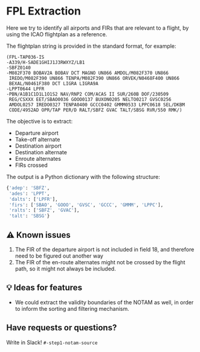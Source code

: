 # FPL Extraction

Here we try to identify all airports and FIRs that are relevant to a flight, by using the ICAO flightplan as a reference.

The flightplan string is provided in the standard format, for example:
```
(FPL-TAP036-IS
-A339/H-SADE1GHIJ1J3RWXYZ/LB1
-SBFZ0140
-M082F370 BOBAV2A BOBAV DCT MAGNO UN866 AMDOL/M082F370 UN866
 IREDO/M082F390 UN866 TENPA/M082F390 UN866 ORVEK/N0468F400 UN866
 BEXAL/N0461F380 DCT LIGRA LIGRA9A
-LPPT0644 LPFR
-PBN/A1B1C1D1L1O1S2 NAV/RNP2 COM/ACAS II SUR/260B DOF/230509
 REG/CSXXX EET/SBAO0036 GOOO0137 BUXON0205 NELTO0217 GVSC0256
 AMDOL0257 IREDO0327 TENPA0400 GCCC0402 GMMM0533 LPPC0618 SEL/DKBM
 CODE/4952AD OPR/TAP PER/D RALT/SBFZ GVAC TALT/SBSG RVR/550 RMK/)
```

The objective is to extract:

- Departure airport
- Take-off alternate
- Destination airport
- Destination alternate
- Enroute alternates
- FIRs crossed

The output is a Python dictionary with the following structure:
```python
{'adep': 'SBFZ',
 'ades': 'LPPT',
 'dalts': ['LPFR'],
 'firs': ['SBAO', 'GOOO', 'GVSC', 'GCCC', 'GMMM', 'LPPC'],
 'ralts': ['SBFZ', 'GVAC'],
 'talt': 'SBSG'}
```

## ⚠️ Known issues

1. The FIR of the departure airport is not included in field 18, and therefore need to be figured out another way
2. The FIR of the en-route alternates might not be crossed by the flight path, so it might not always be included.

## 💡 Ideas for features

- We could extract the validity boundaries of the NOTAM as well, in order to inform the sorting and filtering mechanism.

## Have requests or questions?

Write in Slack! `#-step1-notam-source`